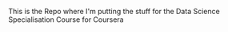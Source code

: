 This is the Repo where I'm putting the stuff for the Data Science Specialisation Course for Coursera
